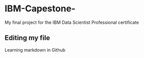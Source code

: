 # IBM-Capestone-
My final project for the IBM Data Scientist Professional certificate

## Editing my file
Learning markdown in Github
